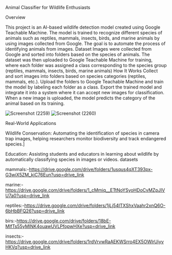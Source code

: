 Animal Classifier for Wildlife Enthusiasts

Overview

This project is an AI-based wildlife detection model created using Google Teachable Machine. The model is trained to recognize different species of animals such as reptiles, mammals, insects, birds, and marine animals by using images collected from Google. The goal is to automate the process of identifying animals from images.
Dataset
Images were collected from Google and sorted into folders based on the species of animals. The dataset was then uploaded to Google Teachable Machine for training, where each folder was assigned a class corresponding to the species group (reptiles, mammals, insects, birds, marine animals)
How It Works
Collect and sort images into folders based on species categories (reptiles, mammals, etc.).
Upload the folders to Google Teachable Machine and train the model by labeling each folder as a class.
Export the trained model and integrate it into a system where it can accept new images for classification.
When a new image is uploaded, the model predicts the category of the animal based on its training.

![Screenshot (2259)](https://github.com/user-attachments/assets/3d19b02f-a096-4e64-8464-c730be58c316)
![Screenshot (2260)](https://github.com/user-attachments/assets/1e8f85a3-b565-4e7b-b7e7-50c5eb2e3f18)

Real-World Applications

Wildlife Conservation: Automating the identification of species in camera trap images, helping researchers monitor biodiversity and track endangered species.]

Education: Assisting students and educators in learning about wildlife by automatically classifying species in images or videos.
datasets

mammals:-https://drive.google.com/drive/folders/1usqus4qXT393px-G3wiX5ZM_kjC76Eun?usp=drive_link

marine:-https://drive.google.com/drive/folders/1_cMmiq__ETtNoYSyoHDoCvMZpJIVU7a0?usp=drive_link

reptiles:-https://drive.google.com/drive/folders/1jLj54ITXShxVaahr2xnQ6O-6bHbBFQ26?usp=drive_link

birs:-https://drive.google.com/drive/folders/18bE-MlfTs55yMINK4ouawUVLPfopwHXe?usp=drive_link

insects:-https://drive.google.com/drive/folders/1rdVrvwRaAEKWSrro4EX5OWlrUiyvHKVq?usp=drive_link
